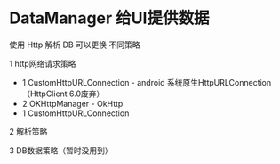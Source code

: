 # DataManager  给UI提供数据
使用 Http  解析 DB
可以更换 不同策略  

1 http网络请求策略

  * 1 CustomHttpURLConnection - android 系统原生HttpURLConnection（HttpClient 6.0废弃）
  * 2 OKHttpManager  - OkHttp
  * 1 CustomHttpURLConnection

2 解析策略

3 DB数据策略（暂时没用到）
